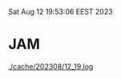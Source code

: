 Sat Aug 12 19:53:06 EEST 2023
# JAM
<a href='./cache/202308/12_19.log'>./cache/202308/12_19.log</a>

